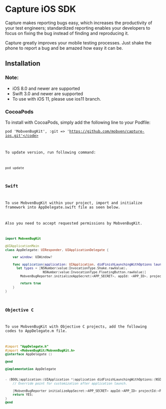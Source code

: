 # Capture iOS SDK

Capture makes reporting bugs easy, which increases the productivity of your test engineers; standardized reporting enables your developers to focus on fixing the bug instead of finding and reproducing it.

Capture greatly improves your mobile testing processes. Just shake the phone to report a bug and be amazed how easy it can be.

## Installation
### Note:
* iOS 8.0 and newer are supported
* Swift 3.0 and newer are supported
* To use with iOS 11, please use ios11 branch.

### CocoaPods
To install with CocoaPods, simply add the following line to your Podfile:

<code>pod 'MobvenBugKit', :git => 'https://github.com/mobven/capture-ios.git'</code>

To update version, run following command:

<code>pod update</code>

### Swift
To use MobvenBugKit within your project, import and initialize framework into AppDelegate.swift
file as seen below. 

Also you need to accept requested permissions by MobvenBugKit. 

```swift
import MobvenBugKit

@UIApplicationMain
class AppDelegate: UIResponder, UIApplicationDelegate {

    var window: UIWindow?

    func application(application: UIApplication, didFinishLaunchingWithOptions launchOptions: [NSObject: AnyObject]?) -> Bool {
      let types = [NSNumber(value:InvocationType.Shake.rawValue),
					NSNumber(value:InvocationType.FloatingButton.rawValue)]
	    MobvenBugReporter.initializeAppSecret(<APP_SECRET>, appId: <APP_ID>, projectId: <PROJECT_ID>, invokeTypes:types)

		return true
    }
}
```


### Objective C
To use MobvenBugKit with Objective C projects, add the following codes to AppDelegate.m file.

```objective-c
#import "AppDelegate.h"
#import <MobvenBugKit/MobvenBugKit.h>
@interface AppDelegate ()

@end

@implementation AppDelegate


- (BOOL)application:(UIApplication *)application didFinishLaunchingWithOptions:(NSDictionary *)launchOptions {
	// Override point for customization after application launch.

	[MobvenBugReporter initializeAppSecret:<APP_SECRET> appId:<APP_ID> projectId:<PROJECT_ID> invokeTypes:@[@(Shake), @(FloatingButton)]];
	return YES;
}
@end
```
